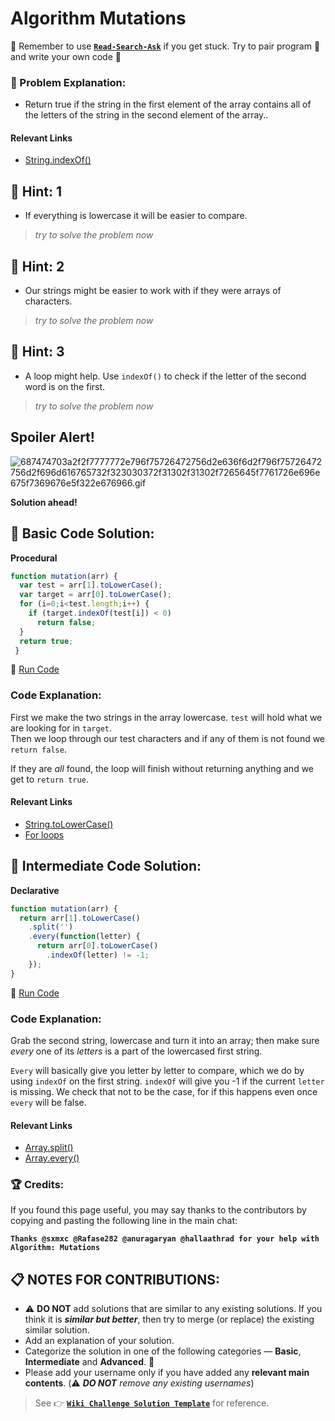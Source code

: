 # Algorithm Mutations

:triangular_flag_on_post: Remember to use [**`Read-Search-Ask`**](FreeCodeCamp-Get-Help) if you get stuck. Try to pair program :busts_in_silhouette: and write your own code :pencil:

### :checkered_flag: Problem Explanation:

- Return true if the string in the first element of the array contains all of the letters of the string in the second element of the array..

#### Relevant Links

- [String.indexOf()](JS-String-Prototype-IndexOf)

## :speech_balloon: Hint: 1

- If everything is lowercase it will be easier to compare.

> _try to solve the problem now_

## :speech_balloon: Hint: 2

- Our strings might be easier to work with if they were arrays of characters.

> _try to solve the problem now_

## :speech_balloon: Hint: 3

- A loop might help. Use `indexOf()` to check if the letter of the second word is on the first.

> _try to solve the problem now_

## Spoiler Alert!

![687474703a2f2f7777772e796f75726472756d2e636f6d2f796f75726472756d2f696d616765732f323030372f31302f31302f7265645f7761726e696e675f7369676e5f322e676966.gif](https://files.gitter.im/FreeCodeCamp/Wiki/nlOm/thumb/687474703a2f2f7777772e796f75726472756d2e636f6d2f796f75726472756d2f696d616765732f323030372f31302f31302f7265645f7761726e696e675f7369676e5f322e676966.gif)

**Solution ahead!**

## :beginner: Basic Code Solution:

**Procedural**

```javascript
function mutation(arr) {
  var test = arr[1].toLowerCase();
  var target = arr[0].toLowerCase();
  for (i=0;i<test.length;i++) {
    if (target.indexOf(test[i]) < 0)
      return false;
  }
  return true;
 }
```

:rocket: [Run Code](https://repl.it/CLjU/30)

### Code Explanation:

First we make the two strings in the array lowercase. `test` will hold what we are looking for in `target`.  
Then we loop through our test characters and if any of them is not found we `return false`.

If they are _all_ found, the loop will finish without returning anything and we get to `return true`.

#### Relevant Links

- [String.toLowerCase()](JS-String-Prototype-ToLowerCase)
- [For loops](JS-For-Loops-Explained)

## :sunflower: Intermediate Code Solution:

**Declarative**

```javascript
function mutation(arr) {
  return arr[1].toLowerCase()
    .split('')
    .every(function(letter) {
      return arr[0].toLowerCase()
        .indexOf(letter) != -1;
    });
}
```

:rocket: [Run Code](https://repl.it/CLjU/31)

### Code Explanation:

Grab the second string, lowercase and turn it into an array; then make sure _every_ one of its _letters_ is a part of the lowercased first string.

`Every` will basically give you letter by letter to compare, which we do by using `indexOf` on the first string. `indexOf` will give you -1 if the current `letter` is missing. We check that not to be the case, for if this happens even once `every` will be false.

#### Relevant Links

- [Array.split()](JS-String-Prototype-Split)
- [Array.every()](JS-Array-Prototype-Every)

### :trophy: Credits:

If you found this page useful, you may say thanks to the contributors by copying and pasting the following line in the main chat:

**`Thanks @sxmxc @Rafase282 @anuragaryan @hallaathrad for your help with Algorithm: Mutations`**

## :clipboard: NOTES FOR CONTRIBUTIONS:

- :warning: **DO NOT** add solutions that are similar to any existing solutions. If you think it is **_similar but better_**, then try to merge (or replace) the existing similar solution.
- Add an explanation of your solution.
- Categorize the solution in one of the following categories &mdash; **Basic**, **Intermediate** and **Advanced**. :traffic_light:
- Please add your username only if you have added any **relevant main contents**. (:warning: **_DO NOT_** _remove any existing usernames_)

> See :point_right: [**`Wiki Challenge Solution Template`**](Wiki-Template-Challenge-Solution) for reference.
